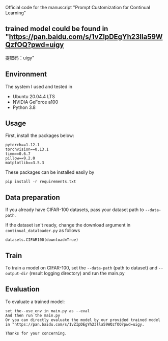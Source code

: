 Official code for the manuscript "Prompt Customization for Continual Learning"

## trained model could be found in "https://pan.baidu.com/s/1vZIpDEgYh23lla59WQzfOQ?pwd=uigy 
提取码：uigy"

## Environment
The system I used and tested in
- Ubuntu 20.04.4 LTS
- NVIDIA GeForce a100
- Python 3.8

## Usage
First, install the packages below:
```
pytorch==1.12.1
torchvision==0.13.1
timm==0.6.7
pillow==9.2.0
matplotlib==3.5.3
```
These packages can be installed easily by 
```
pip install -r requirements.txt
```

## Data preparation
If you already have CIFAR-100 datasets, pass your dataset path to  `--data-path`.

If the dataset isn't ready, change the download argument in `continual_dataloader.py` as follows
```
datasets.CIFAR100(download=True)
```

## Train
To train a model on CIFAR-100, set the `--data-path` (path to dataset) and `--output-dir` (result logging directory)  and run the main.py


## Evaluation
To evaluate a trained model:
```
set the--use_env in main.py as --eval
And then run the main.py
Or you can directly evaluate the model by our provided trained model in "https://pan.baidu.com/s/1vZIpDEgYh23lla59WQzfOQ?pwd=uigy.

Thanks for your concerning.

